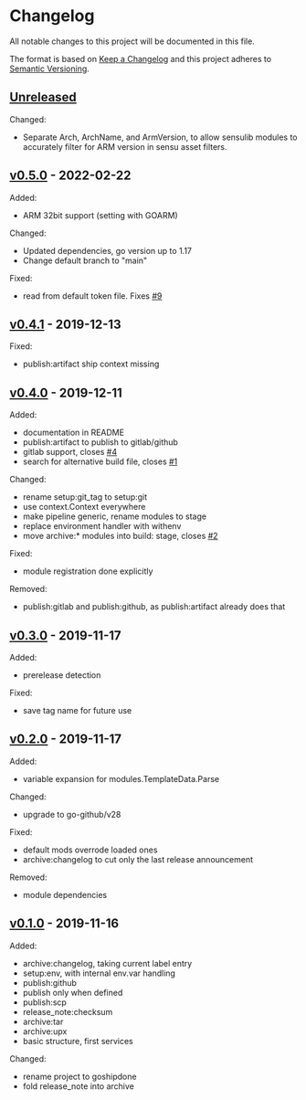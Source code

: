 # Changelog

All notable changes to this project will be documented in this file.

The format is based on [Keep a Changelog](http://keepachangelog.com/en/1.0.0/)
and this project adheres to [Semantic Versioning](http://semver.org/spec/v2.0.0.html).

## [Unreleased]

Changed:

- Separate Arch, ArchName, and ArmVersion, to allow sensulib modules to accurately
  filter for ARM version in sensu asset filters.

## [v0.5.0] - 2022-02-22

Added:

- ARM 32bit support (setting with GOARM)

Changed:

- Updated dependencies, go version up to 1.17
- Change default branch to "main"

Fixed:

- read from default token file. Fixes [#9](https://github.com/julian7/goshipdone/issues/9)

## [v0.4.1] - 2019-12-13

Fixed:

- publish:artifact ship context missing

## [v0.4.0] - 2019-12-11

Added:

- documentation in README
- publish:artifact to publish to gitlab/github
- gitlab support, closes [#4](https://github.com/julian7/goshipdone/issues/4)
- search for alternative build file, closes [#1](https://github.com/julian7/goshipdone/issues/1)

Changed:

- rename setup:git_tag to setup:git
- use context.Context everywhere
- make pipeline generic, rename modules to stage
- replace environment handler with withenv
- move archive:* modules into build: stage, closes [#2](https://github.com/julian7/goshipdone/issues/2)

Fixed:

- module registration done explicitly

Removed:

- publish:gitlab and publish:github, as publish:artifact already does that

## [v0.3.0] - 2019-11-17

Added:

- prerelease detection

Fixed:

- save tag name for future use

## [v0.2.0] - 2019-11-17

Added:

- variable expansion for modules.TemplateData.Parse

Changed:

- upgrade to go-github/v28

Fixed:

- default mods overrode loaded ones
- archive:changelog to cut only the last release announcement

Removed:

- module dependencies

## [v0.1.0] - 2019-11-16

Added:

- archive:changelog, taking current label entry
- setup:env, with internal env.var handling
- publish:github
- publish only when defined
- publish:scp
- release_note:checksum
- archive:tar
- archive:upx
- basic structure, first services

Changed:

- rename project to goshipdone
- fold release_note into archive

[Unreleased]: https://github.com/julian7/goshipdone/compare/v0.5.0...HEAD
[v0.5.0]: https://github.com/julian7/goshipdone/compare/v0.4.1...v0.5.0
[v0.4.1]: https://github.com/julian7/goshipdone/compare/v0.4.0...v0.4.1
[v0.4.0]: https://github.com/julian7/goshipdone/compare/v0.3.0...v0.4.0
[v0.3.0]: https://github.com/julian7/goshipdone/compare/v0.2.0...v0.3.0
[v0.2.0]: https://github.com/julian7/goshipdone/compare/v0.1.0...v0.2.0
[v0.1.0]: https://github.com/julian7/goshipdone/releases/tag/v0.1.0
